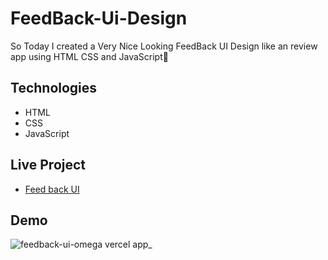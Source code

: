 # FeedBack-Ui-Design

So Today I created a Very Nice Looking FeedBack UI Design like an review app using HTML CSS and JavaScript🙂


## Technologies 
- HTML 
- CSS 
- JavaScript 


## Live Project
- [Feed back UI](https://feedback-ui-omega.vercel.app/)


## Demo 
![feedback-ui-omega vercel app_](https://user-images.githubusercontent.com/95171638/153339662-7bd91234-f509-4f75-97a6-1a771c183ad1.png)
